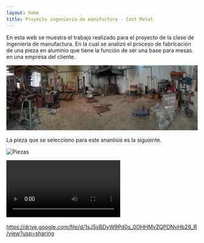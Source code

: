 ```yaml
---
layout: home
title: Proyecto ingenieria de manufactura - Cast Metal
---
```


En esta web se muestra el trabajo realizado para el proyecto de la clase de ingenieria de manufactura. En la cual se analizó el proceso de fabricación de una pieza en aluminio que tiene la función de ser una base para mesas en una empresa del cliente.

![Panoramica](/assets/img/Pano.jpg)

La pieza que se selecciono para este ananlisis es la siguiente.

![Piezas](/assets/img/Piezas.jpg)

![Horno](/assets/img/Hornos.mp4)

https://drive.google.com/file/d/1sJ5vBDyW9Pd0s_0OHHMvZQPDNvHb26_R/view?usp=sharing
